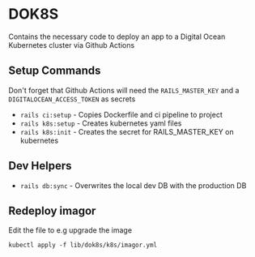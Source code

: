 # DOK8S

Contains the necessary code to deploy an app to a Digital Ocean Kubernetes cluster via Github Actions

## Setup Commands

Don't forget that Github Actions will need the `RAILS_MASTER_KEY` and a `DIGITALOCEAN_ACCESS_TOKEN` as secrets

- `rails ci:setup` - Copies Dockerfile and ci pipeline to project
- `rails k8s:setup` - Creates kubernetes yaml files
- `rails k8s:init` - Creates the secret for RAILS_MASTER_KEY on kubernetes

## Dev Helpers

- `rails db:sync` - Overwrites the local dev DB with the production DB


## Redeploy imagor

Edit the file to e.g upgrade the image


    kubectl apply -f lib/dok8s/k8s/imagor.yml

